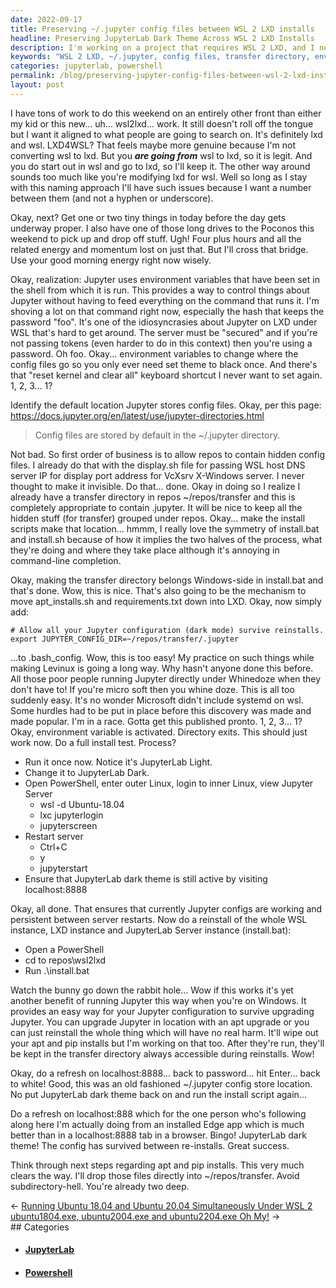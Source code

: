 ```yaml
---
date: 2022-09-17
title: Preserving ~/.jupyter config files between WSL 2 LXD installs
headline: Preserving JupyterLab Dark Theme Across WSL 2 LXD Installs
description: I'm working on a project that requires WSL 2 LXD, and I needed to save my ~/.jupyter config files between installs. I identified the default location and created a transfer directory, added an environment variable, and tested the process. After reinstalling, I confirmed that my JupyterLab dark theme was still active. Follow my journey as I go through the process and make sure my JupyterLab dark theme is still active.
keywords: "WSL 2 LXD, ~/.jupyter, config files, transfer directory, environment variable, JupyterLab, dark theme, PowerShell, lxc jupyterlogin, jupyterscreen, localhost:8888, install.bat, repos/wsl2lxd"
categories: jupyterlab, powershell
permalink: /blog/preserving-jupyter-config-files-between-wsl-2-lxd-installs/
layout: post
---
```



I have tons of work to do this weekend on an entirely other front than either
my kid or this new... uh... wsl2lxd... work. It still doesn't roll off the
tongue but I want it aligned to what people are going to search on. It's
definitely lxd and wsl. LXD4WSL? That feels maybe more genuine because I'm not
converting wsl to lxd. But you ***are going from*** wsl to lxd, so it is legit.
And you do start out in wsl and go to lxd, so I'll keep it. The other way
around sounds too much like you're modifying lxd for wsl. Well so long as I
stay with this naming approach I'll have such issues because I want a number
between them (and not a hyphen or underscore).

Okay, next? Get one or two tiny things in today before the day gets underway
proper. I also have one of those long drives to the Poconos this weekend to
pick up and drop off stuff. Ugh! Four plus hours and all the related energy and
momentum lost on just that. But I'll cross that bridge. Use your good morning
energy right now wisely.

Okay, realization: Jupyter uses environment variables that have been set in the
shell from which it is run. This provides a way to control things about Jupyter
without having to feed everything on the command that runs it. I'm shoving a
lot on that command right now, especially the hash that keeps the password
"foo". It's one of the idiosyncrasies about Jupyter on LXD under WSL that's
hard to get around. The server must be "secured" and if you're not passing
tokens (even harder to do in this context) then you're using a password. Oh
foo. Okay... environment variables to change where the config files go so you
only ever need set theme to black once. And there's that "reset kernel and
clear all" keyboard shortcut I never want to set again. 1, 2, 3... 1?

Identify the default location Jupyter stores config files. Okay, per this page:
https://docs.jupyter.org/en/latest/use/jupyter-directories.html

> Config files are stored by default in the ~/.jupyter directory.

Not bad. So first order of business is to allow repos to contain hidden config
files. I already do that with the display.sh file for passing WSL host DNS
server IP for display port address for VcXsrv X-Windows server. I never thought
to make it invisible. Do that... done. Okay in doing so I realize I already
have a transfer directory in repos ~/repos/transfer and this is completely
appropriate to contain .jupyter. It will be nice to keep all the hidden stuff
(for transfer) grouped under repos. Okay... make the install scripts make that
location... hmmm, I really love the symmetry of install.bat and install.sh
because of how it implies the two halves of the process, what they're doing and
where they take place although it's annoying in command-line completion.

Okay, making the transfer directory belongs Windows-side in install.bat and
that's done. Wow, this is nice. That's also going to be the mechanism to move
apt_installs.sh and requirements.txt down into LXD. Okay, now simply add:

    # Allow all your Jupyter configuration (dark mode) survive reinstalls.
    export JUPYTER_CONFIG_DIR=~/repos/transfer/.jupyter

...to .bash_config. Wow, this is too easy! My practice on such things while
making Levinux is going a long way. Why hasn't anyone done this before. All
those poor people running Jupyter directly under Whinedoze when they don't have
to! If you're micro soft then you whine doze. This is all too suddenly easy.
It's no wonder Microsoft didn't include systemd on wsl. Some hurdles had to be
put in place before this discovery was made and made popular. I'm in a race.
Gotta get this published pronto. 1, 2, 3... 1? Okay, environment variable is
activated. Directory exits. This should just work now. Do a full install test.
Process?

- Run it once now. Notice it's JupyterLab Light.
- Change it to JupyterLab Dark.
- Open PowerShell, enter outer Linux, login to inner Linux, view Jupyter Server
  - wsl -d Ubuntu-18.04
  - lxc jupyterlogin
  - jupyterscreen
- Restart server
  - Ctrl+C
  - y
  - jupyterstart
- Ensure that JupyterLab dark theme is still active by visiting localhost:8888

Okay, all done. That ensures that currently Jupyter configs are working and
persistent between server restarts. Now do a reinstall of the whole WSL
instance, LXD instance and JupyterLab Server instance (install.bat):

- Open a PowerShell
- cd to repos\wsl2lxd
- Run .\install.bat

Watch the bunny go down the rabbit hole... Wow if this works it's yet another
benefit of running Jupyter this way when you're on Windows. It provides an easy
way for your Jupyter configuration to survive upgrading Jupyter. You can
upgrade Jupyter in location with an apt upgrade or you can just reinstall the
whole thing which will have no real harm. It'll wipe out your apt and pip
installs but I'm working on that too. After they're run, they'll be kept in the
transfer directory always accessible during reinstalls. Wow!

Okay, do a refresh on localhost:8888... back to password... hit Enter... back
to white! Good, this was an old fashioned ~/.jupyter config store location. No
put JupyterLab dark theme back on and run the install script again...

Do a refresh on localhost:888 which for the one person who's following along
here I'm actually doing from an installed Edge app which is much better than in
a localhost:8888 tab in a browser. Bingo! JupyterLab dark theme! The config has
survived between re-installs. Great success.

Think through next steps regarding apt and pip installs. This very much clears
the way. I'll drop those files directly into ~/repos/transfer. Avoid
subdirectory-hell. You're already two deep.


<div class="post-nav"><div class="post-nav-prev"><span class="arrow">&larr;&nbsp;</span><a href="/blog/running-ubuntu-18-04-and-ubuntu-20-04-simultaneously-under-wsl-2">Running Ubuntu 18.04 and Ubuntu 20.04 Simultaneously Under WSL 2</a></div><div class="post-nav-next"><a href="/blog/ubuntu1804-exe-ubuntu2004-exe-and-ubuntu2204-exe-oh-my">ubuntu1804.exe, ubuntu2004.exe and ubuntu2204.exe Oh My!</a><span class="arrow">&nbsp;&rarr;</span></div></div>
## Categories

<ul>
<li><h4><a href='/jupyterlab/'>JupyterLab</a></h4></li>
<li><h4><a href='/powershell/'>Powershell</a></h4></li></ul>